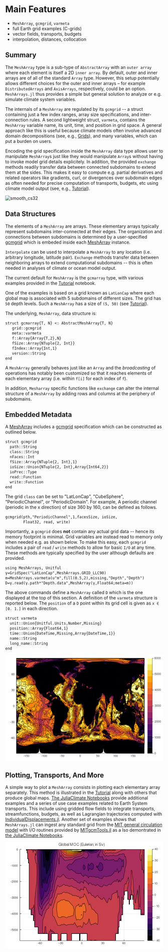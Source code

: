 # Main Features

- `MeshArray`, `gcmgrid`, `varmeta`
- full Earth grid examples (C-grids)
- vector fields, transports, budgets
- interpolation, distances, collocation

## Summary

The `MeshArray` type is a sub-type of `AbstractArray` with an `outer array` where each element is itself a 2D `inner array`. By default, outer and inner arrays are of all of the standard `Array` type. However, this setup potentially allows different choices for the outer and inner arrays – for example `DistributedArrays` and `AxisArrays`, respectively, could be an option. `MeshArrays.jl` thus provides a simple but general solution to analyze or e.g. simulate climate system variables. 

The internals of a `MeshArray` are regulated by its `gcmgrid` -- a struct containing just a few index ranges, array size specifications, and inter-connection rules. A second  lightweight struct, `varmeta`, contains the `MeshArray` variable name, its unit, time, and position in grid space. A general approach like this is useful because climate models often involve advanced domain decompositions (see, e.g., [Grids](@ref)), and many variables, which can put a burden on users. 

Encoding the grid specification inside the `MeshArray` data type allows user to manipulate `MeshArray`s just like they would manipulate `Array`s without having to invoke model grid details explicitely. In addition, the provided `exchange` methods readily transfer data between connected subdomains to extend them at the sides. This makes it easy to compute e.g. partial derivatives and related operators like gradients, curl, or divergences over subdomain edges as often needed for precise computation of transports, budgets, etc using climate model output (see, e.g., [Tutorial](@ref)).

![smooth_cs32](https://user-images.githubusercontent.com/20276764/137231635-fdd12de0-29fe-45d4-9045-60621668e353.png)

## Data Structures

The elements of a `MeshArray` are arrays. These elementary arrays typically represent subdomains inter-connected at their edges. The organization and connections between subdomains is determined by a user-specified [gcmgrid](@ref) which is embeded inside each [MeshArray](@ref) instance. 

`Interpolate` can be used to interpolate a `MeshArray` to any location (i.e. arbitrary longitude, latitude pair). `Exchange` methods transfer data between neighboring arrays to extend computational subdomains -- this is often needed in analyses of climate or ocean model output. 

The current default for `MeshArray` is the `gcmarray` type, with various examples provided in the [Tutorial](@ref) notebook.

One of the examples is based on a grid known as `LatLonCap` where each global map is associated with 5 subdomains of different sizes. The grid has `50` depth levels. Such a `MeshArray` has a size of `(5, 50)` (see [Tutorial](@ref)).

The underlying, `MeshArray`, data structure is:

```
struct gcmarray{T, N} <: AbstractMeshArray{T, N}
   grid::gcmgrid
   meta::varmeta
   f::Array{Array{T,2},N}
   fSize::Array{NTuple{2, Int}}
   fIndex::Array{Int,1}
   version::String
end
```

A `MeshArray` generally behaves just like an `Array` and the _broadcasting_ of operations has notably been customized so that it reaches elements of each elementary array (i.e. within `f[i]` for each index of `f`).

In addition, `Mesharray` specific functions like `exchange` can alter the internal structure of a `MeshArray` by adding rows and columns at the periphery of subdomains. 


## Embedded Metadata

A [MeshArray](@ref) includes a [gcmgrid](@ref) specification which can be constructed as outlined below.

```
struct gcmgrid
  path::String
  class::String
  nFaces::Int
  fSize::Array{NTuple{2, Int},1}
  ioSize::Union{NTuple{2, Int},Array{Int64,2}}
  ioPrec::Type
  read::Function
  write::Function
end
```

The grid `class` can be set to "LatLonCap", "CubeSphere", "PeriodicChannel", or "PeriodicDomain". For example, A periodic channel (periodic in the x direction) of size 360 by 160, can be defined as follows.

```
gcmgrid(pth,"PeriodicChannel",1,facesSize, ioSize, 
		Float32, read, write)
```

Importantly, a `gcmgrid` does **not** contain any actual grid data -- hence its memory footprint is minimal. Grid variables are instead read to memory only when needed e.g. as shown below. To make this easy, each `gcmgrid` includes a pair of `read` / `write` methods to allow for basic `I/O` at any time. These methods are typically specified by the user although defaults are provided. 

```
using MeshArrays, Unitful
γ=GridSpec("LatLonCap",MeshArrays.GRID_LLC90)
m=MeshArrays.varmeta(u"m",fill(0.5,2),missing,"Depth","Depth")
D=γ.read(γ.path*"Depth.data",MeshArray(γ,Float64;meta=m))
```

The above commands define a `MeshArray` called `D` which is the one displayed at the top of this section. A definition of the `varmeta` structure is reported below. The `position` of a `D` point within its grid cell is given as `x ∈ [0. 1.]` in each direction.

```
struct varmeta
  unit::Union{Unitful.Units,Number,Missing}
  position::Array{Float64,1}
  time::Union{DateTime,Missing,Array{DateTime,1}}
  name::String
  long_name::String
end
```

![OceanDepthMap](https://raw.githubusercontent.com/juliaclimate/MeshArrays.jl/master/docs/images/interp_depth.png)

## Plotting, Transports, And More

A simple way to plot a `MeshArray` consists in plotting each elementary array separately. This method is illustrated in the [Tutorial](@ref) along with others that produce global maps. [The JuliaClimate Notebooks](https://juliaclimate.github.io/GlobalOceanNotebooks/) provide additional examples and a series of use case examples related to Earth System transports. This include using gridded flow fields to integrate transports, streamfunctions, budgets, as well as Lagrangian trajectories computed with [IndividualDisplacements.jl](https://github.com/JuliaClimate/IndividualDisplacements.jl). Another set of examples shows that `MeshArrays.jl` can ingest any standard grid from the [MIT general circulation model](https://mitgcm.readthedocs.io/en/latest/?badge=latest) with I/O routines provided by [MITgcmTools.jl](https://github.com/gaelforget/MITgcmTools.jl) as a
lso demontrated in [the JuliaClimate Notebooks](https://juliaclimate.github.io/GlobalOceanNotebooks/).

![OceanMOC](https://github.com/JuliaClimate/GlobalOceanNotebooks/raw/master/OceanTransports/MOC.png)